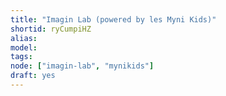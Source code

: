 ```yaml
---
title: "Imagin Lab (powered by les Myni Kids)"
shortid: ryCumpiHZ
alias:
model:
tags:
node: ["imagin-lab", "mynikids"]
draft: yes
---
```

